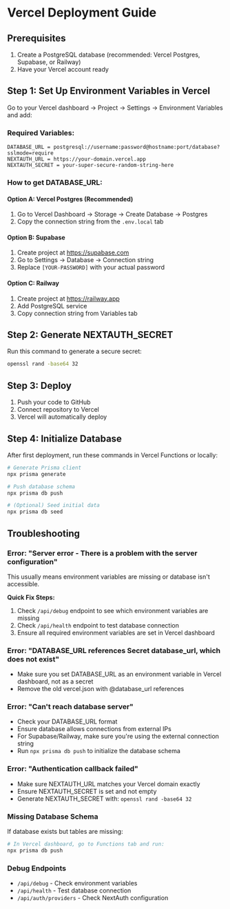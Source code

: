 # Vercel Deployment Guide

## Prerequisites

1. Create a PostgreSQL database (recommended: Vercel Postgres, Supabase, or Railway)
2. Have your Vercel account ready

## Step 1: Set Up Environment Variables in Vercel

Go to your Vercel dashboard → Project → Settings → Environment Variables and add:

### Required Variables:

```
DATABASE_URL = postgresql://username:password@hostname:port/database?sslmode=require
NEXTAUTH_URL = https://your-domain.vercel.app
NEXTAUTH_SECRET = your-super-secure-random-string-here
```

### How to get DATABASE_URL:

#### Option A: Vercel Postgres (Recommended)
1. Go to Vercel Dashboard → Storage → Create Database → Postgres
2. Copy the connection string from the `.env.local` tab

#### Option B: Supabase
1. Create project at https://supabase.com
2. Go to Settings → Database → Connection string
3. Replace `[YOUR-PASSWORD]` with your actual password

#### Option C: Railway
1. Create project at https://railway.app
2. Add PostgreSQL service
3. Copy connection string from Variables tab

## Step 2: Generate NEXTAUTH_SECRET

Run this command to generate a secure secret:
```bash
openssl rand -base64 32
```

## Step 3: Deploy

1. Push your code to GitHub
2. Connect repository to Vercel
3. Vercel will automatically deploy

## Step 4: Initialize Database

After first deployment, run these commands in Vercel Functions or locally:

```bash
# Generate Prisma client
npx prisma generate

# Push database schema
npx prisma db push

# (Optional) Seed initial data
npx prisma db seed
```

## Troubleshooting

### Error: "Server error - There is a problem with the server configuration"
This usually means environment variables are missing or database isn't accessible.

**Quick Fix Steps:**
1. Check `/api/debug` endpoint to see which environment variables are missing
2. Check `/api/health` endpoint to test database connection
3. Ensure all required environment variables are set in Vercel dashboard

### Error: "DATABASE_URL references Secret database_url, which does not exist"
- Make sure you set DATABASE_URL as an environment variable in Vercel dashboard, not as a secret
- Remove the old vercel.json with @database_url references

### Error: "Can't reach database server"
- Check your DATABASE_URL format
- Ensure database allows connections from external IPs
- For Supabase/Railway, make sure you're using the external connection string
- Run `npx prisma db push` to initialize the database schema

### Error: "Authentication callback failed"
- Make sure NEXTAUTH_URL matches your Vercel domain exactly
- Ensure NEXTAUTH_SECRET is set and not empty
- Generate NEXTAUTH_SECRET with: `openssl rand -base64 32`

### Missing Database Schema
If database exists but tables are missing:
```bash
# In Vercel dashboard, go to Functions tab and run:
npx prisma db push
```

### Debug Endpoints
- `/api/debug` - Check environment variables
- `/api/health` - Test database connection
- `/api/auth/providers` - Check NextAuth configuration